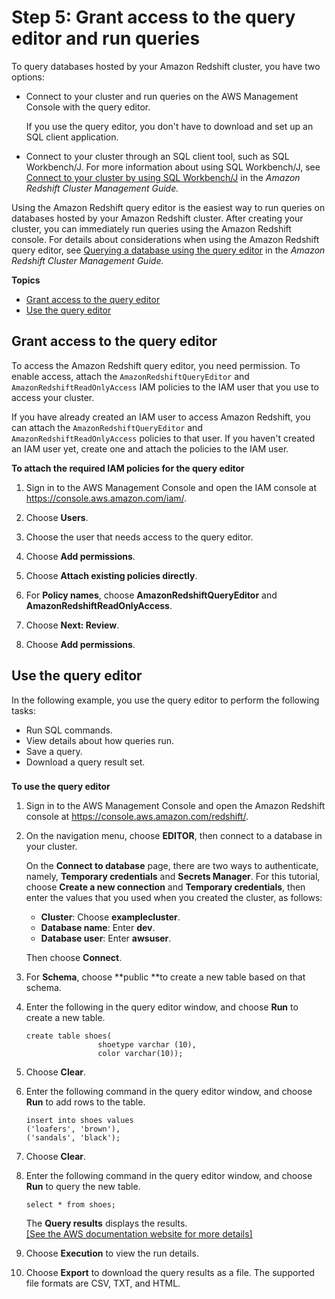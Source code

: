 # Step 5: Grant access to the query editor and run queries<a name="rs-gsg-connect-to-cluster"></a>

 To query databases hosted by your Amazon Redshift cluster, you have two options:
+ Connect to your cluster and run queries on the AWS Management Console with the query editor\. 

  If you use the query editor, you don't have to download and set up an SQL client application\. 
+ Connect to your cluster through an SQL client tool, such as SQL Workbench/J\. For more information about using SQL Workbench/J, see [Connect to your cluster by using SQL Workbench/J](https://docs.aws.amazon.com/redshift/latest/mgmt/connecting-using-workbench.html) in the *Amazon Redshift Cluster Management Guide\.* 

Using the Amazon Redshift query editor is the easiest way to run queries on databases hosted by your Amazon Redshift cluster\. After creating your cluster, you can immediately run queries using the Amazon Redshift console\.  For details about considerations when using the Amazon Redshift query editor, see [Querying a database using the query editor](https://docs.aws.amazon.com/redshift/latest/mgmt/query-editor.html) in the *Amazon Redshift Cluster Management Guide\.*

**Topics**
+ [Grant access to the query editor](#gsg-query-cluster-configure)
+ [Use the query editor](#gsg-using-query-editor)

## Grant access to the query editor<a name="gsg-query-cluster-configure"></a>

To access the Amazon Redshift query editor, you need permission\. To enable access, attach the `AmazonRedshiftQueryEditor` and `AmazonRedshiftReadOnlyAccess` IAM policies to the IAM user that you use to access your cluster\.

If you have already created an IAM user to access Amazon Redshift, you can attach the `AmazonRedshiftQueryEditor` and `AmazonRedshiftReadOnlyAccess` policies to that user\. If you haven't created an IAM user yet, create one and attach the policies to the IAM user\.

**To attach the required IAM policies for the query editor**

1. Sign in to the AWS Management Console and open the IAM console at [https://console\.aws\.amazon\.com/iam/](https://console.aws.amazon.com/iam/)\.

1. Choose **Users**\.

1. Choose the user that needs access to the query editor\.

1. Choose **Add permissions**\.

1. Choose **Attach existing policies directly**\.

1. For **Policy names**, choose **AmazonRedshiftQueryEditor** and **AmazonRedshiftReadOnlyAccess**\.

1. Choose **Next: Review**\.

1. Choose **Add permissions**\.

## Use the query editor<a name="gsg-using-query-editor"></a>

 In the following example, you use the query editor to perform the following tasks:
+ Run SQL commands\.
+ View details about how queries run\.
+ Save a query\.
+ Download a query result set\.

### <a name="query-editor-getting-started"></a>

**To use the query editor**

1. Sign in to the AWS Management Console and open the Amazon Redshift console at [https://console\.aws\.amazon\.com/redshift/](https://console.aws.amazon.com/redshift/)\.

1. On the navigation menu, choose **EDITOR**, then connect to a database in your cluster\. 

   On the **Connect to database** page, there are two ways to authenticate, namely, **Temporary credentials** and **Secrets Manager**\. For this tutorial, choose **Create a new connection** and **Temporary credentials**, then enter the values that you used when you created the cluster, as follows: 
   + **Cluster**: Choose **examplecluster**\.
   + **Database name**: Enter **dev**\.
   + **Database user**: Enter **awsuser**\.

   Then choose **Connect**\. 

1. For **Schema**, choose **public **to create a new table based on that schema\.

1. Enter the following in the query editor window, and choose **Run** to create a new table\.

   ```
   create table shoes(
                   shoetype varchar (10),
                   color varchar(10));
   ```

1. Choose **Clear**\.

1. Enter the following command in the query editor window, and choose **Run** to add rows to the table\.

   ```
   insert into shoes values 
   ('loafers', 'brown'),
   ('sandals', 'black');
   ```

1. Choose **Clear**\.

1. Enter the following command in the query editor window, and choose **Run** to query the new table\.

   ```
   select * from shoes; 
   ```

   The **Query results** displays the results\.    
[\[See the AWS documentation website for more details\]](http://docs.aws.amazon.com/redshift/latest/gsg/rs-gsg-connect-to-cluster.html)

1. Choose **Execution** to view the run details\.

1. Choose **Export** to download the query results as a file\. The supported file formats are CSV, TXT, and HTML\.